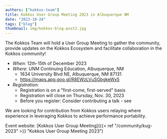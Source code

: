 ```yaml
---
authors: ["kokkos-team"]
title: Kokkos User Group Meeting 2023 in Albuquerque NM
date: "2023-10-24"
tags: ["blog"]
thumbnail: img/kokkos-blog-post2.jpg
---
```


The Kokkos Team will hold a User Group Meeting to gather the community, provide updates on the Kokkos Ecosystem and facilitate collaboration in the Kokkos community!

 * *When:* 12th-15th of December 2023
 * *Where:* UNM Continuing Education, Albuquerque, NM
   * 1634 University Blvd NE, Albuquerque, NM 87131
   * https://maps.app.goo.gl/R8EWzLVuSGbgkeWx5
 * *Registration:* 
   * Registration is on a "first-come, first-served" basis
   * Registration will close on Thursday, Nov. 30, 2023 
   * Before you register: Consider contributing a talk - see 

We are looking for contribution from Kokkos users relaying where experience in leveraging Kokkos to achieve performance portability.

Event website: [Kokkos User Group Meeting]({{< ref "/community/kug-2023" >}} "Kokkos User Group Meeting 2023")

